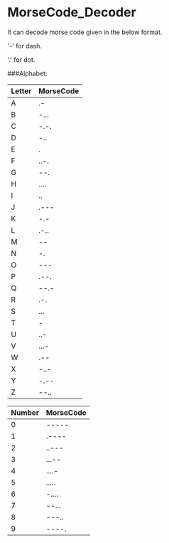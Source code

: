 # MorseCode_Decoder
It can decode morse code given in the below format.

'-' for dash.

'.' for dot.

###Alphabet:

| Letter | MorseCode |
|--------|-----------|
|   A    |    .-     |
|   B    |   -...    |
|   C    |   -.-.    |
|   D    |    -..    |
|   E    |     .     |
|   F    |   ..-.    |
|   G    |    --.    |
|   H    |   ....    |
|   I    |    ..     |
|   J    |   .---    |
|   K    |    -.-    |
|   L    |   .-..    |
|   M    |    --     |
|   N    |    -.     |
|   O    |    ---    |
|   P    |   .--.    |
|   Q    |   --.-    |
|   R    |    .-.    |
|   S    |    ...    |
|   T    |     -     |
|   U    |    ..-    |
|   V    |   ...-    |
|   W    |    .--    |
|   X    |   -..-    |
|   Y    |   -.--    |
|   Z    |   --..    |


| Number | MorseCode |
|--------|-----------|
| 0      |   -----   |
| 1      |   .----   |
| 2      |   ..---   |
| 3      |   ...--   |
| 4      |   ....-   |
| 5      |   .....   |
| 6      |   -....   |
| 7      |   --...   |
| 8      |   ---..   |
| 9      |   ----.   |
